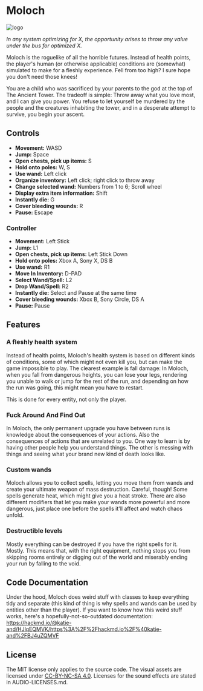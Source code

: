 # Moloch
![logo](https://user-images.githubusercontent.com/56773311/133911301-11890dbc-70ca-4ebd-bc92-5d5ac83ebf82.png)

*In any system optimizing for X, the opportunity arises to throw any value under the bus for optimized X.*

Moloch is the roguelike of all the horrible futures. Instead of health points, the player's human (or otherwise applicable) conditions are (somewhat) simulated to make for a fleshly experience. Fell from too high? I sure hope you don't need those knees!

You are a child who was sacrificed by your parents to the god at the top of The Ancient Tower. The tradeoff is simple: Throw away what you love most, and I can give you power. You refuse to let yourself be murdered by the people and the creatures inhabiting the tower, and in a desperate attempt to survive, you begin your ascent.

## Controls

- **Movement:** WASD
- **Jump:** Space
- **Open chests, pick up items:** S
- **Hold onto poles:** W, S
- **Use wand:** Left click
- **Organize inventory:** Left click; right click to throw away
- **Change selected wand:** Numbers from 1 to 6; Scroll wheel
- **Display extra item information:** Shift
- **Instantly die:** G
- **Cover bleeding wounds:** R
- **Pause:** Escape

### Controller

- **Movement:** Left Stick
- **Jump:** L1
- **Open chests, pick up items:** Left Stick Down
- **Hold onto poles:** Xbox A, Sony X, DS B
- **Use wand:** R1
- **Move In Inventory:** D-PAD
- **Select Wand/Spell:** L2
- **Drop Wand/Spell:** R2
- **Instantly die:** Select and Pause at the same time
- **Cover bleeding wounds:** Xbox B, Sony Circle, DS A
- **Pause:** Pause

## Features
### A fleshly health system
Instead of health points, Moloch's health system is based on different kinds of conditions, some of which might not even kill you, but can make the game impossible to play. The clearest example is fall damage: In Moloch, when you fall from dangerous heights, you can lose your legs, rendering you unable to walk or jump for the rest of the run, and depending on how the run was going, this might mean you have to restart.

This is done for every entity, not only the player.

### Fuck Around And Find Out
In Moloch, the only permanent upgrade you have between runs is knowledge about the consequences of your actions. Also the consequences of actions that are unrelated to you. One way to learn is by having other people help you understand things. The other is messing with things and seeing what your brand new kind of death looks like.
 
### Custom wands
Moloch allows you to collect spells, letting you move them from wands and create your ultimate weapon of mass destruction. Careful, though! Some spells generate heat, which might give you a heat stroke. There are also different modifiers that let you make your wands more powerful and more dangerous, just place one before the spells it'll affect and watch chaos unfold.

### Destructible levels
Mostly everything can be destroyed if you have the right spells for it. Mostly. This means that, with the right equipment, nothing stops you from skipping rooms entirely or digging out of the world and miserably ending your run by falling to the void.

## Code Documentation
Under the hood, Moloch does weird stuff with classes to keep everything tidy and separate (this kind of thing is why spells and wands can be used by entities other than the player). If you want to know how this weird stuff works, here's a hopefully-not-so-outdated documentation: https://hackmd.io/@katie-and/HJlqEQMVK/https%3A%2F%2Fhackmd.io%2F%40katie-and%2FBJ4uZQMVF

## License
The MIT license only applies to the source code. The visual assets are licensed under [CC-BY-NC-SA 4.0](https://creativecommons.org/licenses/by-nc-sa/4.0/legalcode). Licenses for the sound effects are stated in AUDIO-LICENSES.md.
